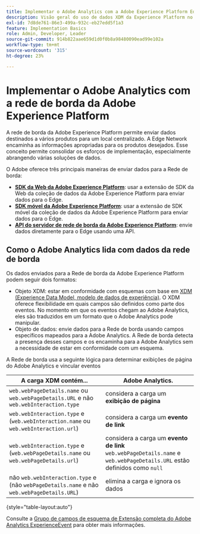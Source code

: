 ```yaml
---
title: Implementar o Adobe Analytics com a Adobe Experience Platform Edge
description: Visão geral do uso de dados XDM da Experience Platform no Adobe Analytics
exl-id: 7d8de761-86e3-499a-932c-eb27edd5f1a3
feature: Implementation Basics
role: Admin, Developer, Leader
source-git-commit: 914b822aae659d1d0f0b8a98480090ead99e102a
workflow-type: tm+mt
source-wordcount: '315'
ht-degree: 23%

---
```


# Implementar o Adobe Analytics com a rede de borda da Adobe Experience Platform

A rede de borda da Adobe Experience Platform permite enviar dados destinados a vários produtos para um local centralizado. A Edge Network encaminha as informações apropriadas para os produtos desejados. Esse conceito permite consolidar os esforços de implementação, especialmente abrangendo várias soluções de dados.

O Adobe oferece três principais maneiras de enviar dados para a Rede de borda:

* **[SDK da Web da Adobe Experience Platform](web-sdk/overview.md)**: usar a extensão de SDK da Web da coleção de dados da Adobe Experience Platform para enviar dados para o Edge.
* **[SDK móvel da Adobe Experience Platform](mobile-sdk/overview.md)**: usar a extensão de SDK móvel da coleção de dados da Adobe Experience Platform para enviar dados para o Edge.
* **[API do servidor de rede de borda da Adobe Experience Platform](server-api/overview.md)**: envie dados diretamente para o Edge usando uma API.



## Como o Adobe Analytics lida com dados da rede de borda

Os dados enviados para a Rede de borda da Adobe Experience Platform podem seguir dois formatos:

* Objeto XDM: estar em conformidade com esquemas com base em [XDM (Experience Data Model, modelo de dados de experiência)](https://experienceleague.adobe.com/docs/experience-platform/xdm/home.html?lang=pt-BR). O XDM oferece flexibilidade em quais campos são definidos como parte dos eventos. No momento em que os eventos chegam ao Adobe Analytics, eles são traduzidos em um formato que o Adobe Analytics pode manipular.
* Objeto de dados: envie dados para a Rede de borda usando campos específicos mapeados para a Adobe Analytics. A Rede de borda detecta a presença desses campos e os encaminha para a Adobe Analytics sem a necessidade de estar em conformidade com um esquema.


A Rede de borda usa a seguinte lógica para determinar exibições de página do Adobe Analytics e vincular eventos

| A carga XDM contém... | Adobe Analytics. |
|---|---|
| `web.webPageDetails.name` ou `web.webPageDetails.URL` e não `web.webInteraction.type` | considera a carga um **exibição de página** |
| `web.webInteraction.type` e (`web.webInteraction.name` ou `web.webInteraction.url`) | considera a carga um **evento de link** |
| `web.webInteraction.type` e (`web.webPageDetails.name` ou `web.webPageDetails.url`) | considera a carga um **evento de link** <br/>`web.webPageDetails.name` e `web.webPageDetails.URL` estão definidos como `null` |
| não `web.webInteraction.type` e (não `webPageDetails.name` e não `web.webPageDetails.URL`) | elimina a carga e ignora os dados |

{style="table-layout:auto"}

Consulte a [Grupo de campos de esquema de Extensão completa do Adobe Analytics ExperienceEvent](https://experienceleague.adobe.com/docs/experience-platform/xdm/field-groups/event/analytics-full-extension.html) para obter mais informações.

